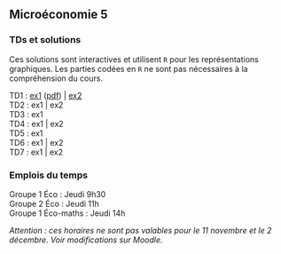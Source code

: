 
## Microéconomie 5

### TDs et solutions

Ces solutions sont interactives et utilisent `R` pour les représentations graphiques.
Les parties codées en `R` ne sont pas nécessaires à la compréhension du cours.

TD1 : [ex1](https://mybinder.org/v2/gh/antoine-jacquet/binder-teaching/c8c00eb8849c18647368ffd8a93a2c7423589eef?urlpath=lab%2Ftree%2FMicro%C3%A9conomie%205%2Fmicro5-TD1-ex1.ipynb) 
      ([pdf](assets/test.pdf))
   \| [ex2](https://mybinder.org/v2/gh/antoine-jacquet/binder-teaching/c8c00eb8849c18647368ffd8a93a2c7423589eef?urlpath=lab%2Ftree%2FMicro%C3%A9conomie%205%2Fmicro5-TD1-ex2.ipynb)  
TD2 : ex1 
   \| ex2  
TD3 : ex1  
TD4 : ex1 
   \| ex2  
TD5 : ex1  
TD6 : ex1
   \| ex2  
TD7 : ex1
   \| ex2  

### Emplois du temps

Groupe 1 Éco : Jeudi 9h30  
Groupe 2 Éco : Jeudi 11h  
Groupe 1 Éco-maths : Jeudi 14h  

*Attention : ces horaires ne sont pas valables pour le 11 novembre et le 2 décembre. Voir modifications sur Moodle.*



